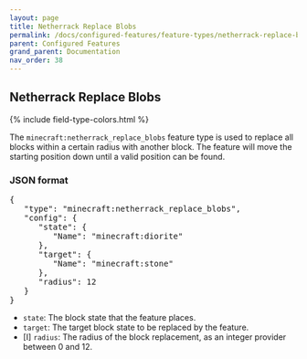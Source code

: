 ```yaml
---
layout: page
title: Netherrack Replace Blobs
permalink: /docs/configured-features/feature-types/netherrack-replace-blobs/
parent: Configured Features
grand_parent: Documentation
nav_order: 38
---
```


## Netherrack Replace Blobs

<head>
    {% include field-type-colors.html %}
</head>

The `minecraft:netherrack_replace_blobs` feature type is used to replace all blocks within a certain radius with another block. The feature will move the starting position down until a valid position can be found.

### JSON format

<pre>
{
   "type": "minecraft:netherrack_replace_blobs",
   "config": {
      "state": {
         "Name": "minecraft:diorite"
      },
      "target": {
         "Name": "minecraft:stone"
      },
      "radius": 12
   }
}
</pre>

* `state`: The block state that the feature places.
* `target`: The target block state to be replaced by the feature.
* ‌<bl>[I]</bl> `radius`: The radius of the block replacement, as an integer provider between 0 and 12.